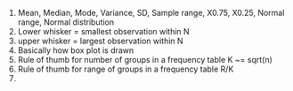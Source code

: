1. Mean, Median, Mode, Variance, SD, Sample range, X0.75, X0.25, Normal range, Normal distribution
2. Lower whisker = smallest observation within N
3. upper whisker = largest observation within N
4. Basically how box plot is drawn
5. Rule of thumb for number of groups in a frequency table K ~= sqrt(n)
6. Rule of thumb for range of groups in a frequency table R/K
7. 